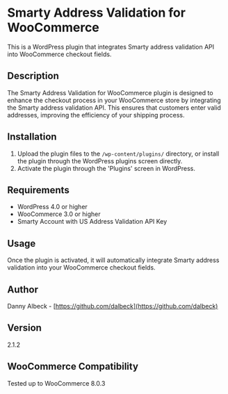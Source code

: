 # Smarty Address Validation for WooCommerce

This is a WordPress plugin that integrates Smarty address validation API into WooCommerce checkout fields.

## Description

The Smarty Address Validation for WooCommerce plugin is designed to enhance the checkout process in your WooCommerce store by integrating the Smarty address validation API. This ensures that customers enter valid addresses, improving the efficiency of your shipping process.

## Installation

1. Upload the plugin files to the `/wp-content/plugins/` directory, or install the plugin through the WordPress plugins screen directly.
2. Activate the plugin through the 'Plugins' screen in WordPress.

## Requirements

- WordPress 4.0 or higher
- WooCommerce 3.0 or higher
- Smarty Account with US Address Validation API Key

## Usage

Once the plugin is activated, it will automatically integrate Smarty address validation into your WooCommerce checkout fields.

## Author

Danny Albeck - [https://github.com/dalbeck](https://github.com/dalbeck)

## Version

2.1.2

## WooCommerce Compatibility

Tested up to WooCommerce 8.0.3
